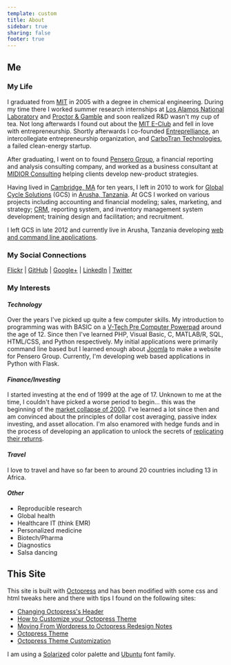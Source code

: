 ```yaml
---
template: custom
title: About
sidebar: true
sharing: false
footer: true
---
```

## Me

### My Life

I graduated from [MIT](http://web.mit.edu/) in 2005 with a degree in chemical engineering. During my time there I worked summer research internships at [Los Alamos National Laboratory](http://www.lanl.gov) and [Proctor & Gamble](http://www.pg.com) and soon realized R&D wasn't my cup of tea. Not long afterwards I found out about the [MIT E-Club](http://web.mit.edu/e-club/) and fell in love with entrepreneurship. Shortly afterwards I co-founded [Entreprelliance](http://www.entreprelliance.com), an intercollegiate entrepreneurship organization, and [CarboTran Technologies](https://www.google.com/search?q=carbotran+technologies), a failed clean-energy startup.

After graduating, I went on to found [Pensero Group](https://www.google.com/search?q=pensero+group), a financial reporting and analysis consulting company, and worked as a business consultant at [MIDIOR Consulting](http://www.midior.com/) helping clients develop new-product strategies.

Having lived in [Cambridge, MA]() for ten years, I left in 2010 to work for [Global Cycle Solutions](http://www.gcstz.com/) (GCS) in [Arusha, Tanzania](http://goo.gl/maps/eula2). At GCS I worked on various projects including accounting and financial modeling; sales, marketing, and strategy; [CRM](http://en.wikipedia.org/wiki/CRM), reporting system, and inventory management system development; training design and facilitation; and recruitment.


I left GCS in late 2012 and currently live in Arusha, Tanzania developing [web and command line applications](/projects).

### My Social Connections

[Flickr](http://www.flickr.com/photos/reubano/) | [GitHub](https://github.com/reubano) | [Google+](https://plus.google.com/+reubano) |  [LinkedIn](http://www.linkedin.com/in/reubano) | [Twitter](http://twitter.com/reubano)

### My Interests

#### _Technology_

Over the years I've picked up quite a few computer skills. My introduction to programming was with BASIC on a [V-Tech Pre Computer Powerpad](https://www.google.com/search?q=vtech+pre+computer+powerpad) around the age of 12. Since then I've learned PHP, Visual Basic, C, MATLAB/R, SQL, HTML/CSS, and Python respectively. My initial applications were primarily command line based but I learned enough about [Joomla](http://www.joomla.org) to make a website for Pensero Group. Currently, I'm developing web based applications in Python with Flask.

#### _Finance/Investing_

I started investing at the end of 1999 at the age of 17. Unknown to me at the time, I couldn't have picked a worse period to begin... this was the beginning of the [market collapse of 2000](). I've learned a lot since then and am convinced about the principles of dollar cost averaging, passive index investing, and asset allocation. I'm also enamored with hedge funds and in the process of developing an application to unlock the secrets of [replicating their returns](http://en.wikipedia.org/wiki/Hedge_fund_replication).

#### _Travel_

I love to travel and have so far been to around 20 countries including 13 in Africa.

#### _Other_

* Reproducible research
* Global health
* Healthcare IT (think EMR)
* Personalized medicine
* Biotech/Pharma
* Diagnostics
* Salsa dancing

## This Site

This site is built with [Octopress](http://octopress.org/) and has been modified with some css and html tweaks here and there with tips I found on the following sites:

* [Changing Octopress's Header](http://blog.bigdinosaur.org/)
* [How to Customize your Octopress Theme](http://aijazansari.com/)
* [Moving From Wordpress to Octopress Redesign Notes](http://decodize.com/)
* [Octopress Theme](http://blog.justin.kelly.org.au/)
* [Octopress Theme Customization](http://melandri.net/)

I am using a [Solarized](https://www.google.com/search?q=solarized) color palette and [Ubuntu](http://fonts.googleapis.com/css?family=Ubuntu:400,400italic,700,700italic) font family.
